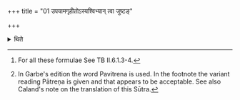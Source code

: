 +++
title = "01 उपयामगृहीतोऽस्यश्विभ्यान् त्वा जुष्टङ्"

+++

<details><summary>थिते</summary>

1. After having drawn (the milk-soop) with upayāma gr̥hīto'si...[^1] having mixed barley flour in it, having wiped (the cup) by means of the (eagle) feather,[^2] having deposited it (the cup) (on the mound) with eṣa te yoniḥ...; then having drawn (the second cup) with upayāmagr̥hīto'si..., having mixed the wheat flour in it, having wiped the cup by means of (eagle) feather, having deposited (it on the mound) with eṣa te yoniḥ; then having drawn (the third cup) with upayāmagr̥hīto'si..., having mixed the Upavākāflour in it, having wiped (it) by means of (eagle) feather, having deposited (it on the mound) with eṣa te yoniḥ..., (the Adhvaryu) stands near (the cups) while praising (them) with the following (formulae) each in accordance with the characteristic word (in the formula).  

[^1]: For all these formulae See TB II.6.1.3-4.  

[^2]: In Garbe's edition the word Pavitrena is used. In the footnote the variant reading Pātreṇa is given and that appears to be acceptable. See also Caland's note on the translation of this Sūtra.  
</details>
